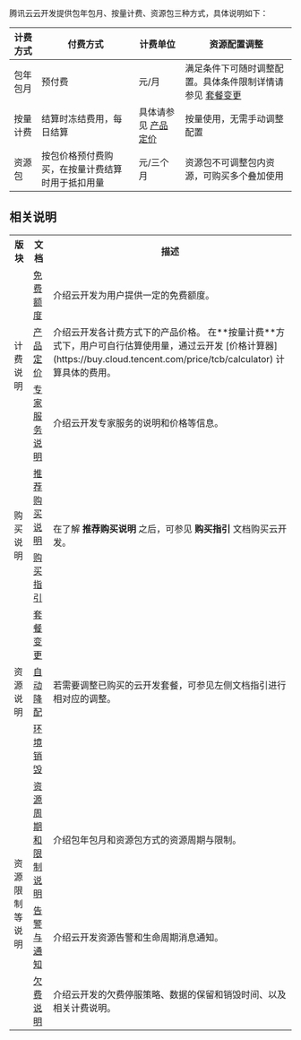 腾讯云云开发提供包年包月、按量计费、资源包三种方式，具体说明如下：



| 计费方式 | 付费方式                                         | 计费单位                                                     | 资源配置调整                                                 |
| -------- | ------------------------------------------------ | ------------------------------------------------------------ | ------------------------------------------------------------ |
| 包年包月 | 预付费                                           | 元/月                                                        | 满足条件下可随时调整配置。具体条件限制详情请参见 [套餐变更](https://cloud.tencent.com/document/product/876/30929) |
| 按量计费 | 结算时冻结费用，每日结算                         | 具体请参见 [产品定价](https://cloud.tencent.com/document/product/876/39095) | 按量使用，无需手动调整配置                                   |
| 资源包   | 按包价格预付费购买，在按量计费结算时用于抵扣用量 | 元/三个月                                                    | 资源包不可调整包内资源，可购买多个叠加使用                   |



## 相关说明
<table>
<tr>
<th>版块</th>
<th>文档</th>
<th>描述</th>
</tr>
<tr>
<td rowspan="3">计费说明</td>
<td><a href = "https://cloud.tencent.com/document/product/876/47816">免费额度</a></td>
<td>介绍云开发为用户提供一定的免费额度。
</td>
</tr>
<tr>
<td><a href = "https://cloud.tencent.com/document/product/876/39095">产品定价</a></td>
<td>介绍云开发各计费方式下的产品价格。
<dx-alert infotype="explain" title="">
在**按量计费**方式下，用户可自行估算使用量，通过云开发 [价格计算器](https://buy.cloud.tencent.com/price/tcb/calculator) 计算具体的费用。
</dx-alert>
</td>
</tr>
<tr>
<td><a href = "https://cloud.tencent.com/document/product/876/47679">专家服务说明</a></td>
<td>介绍云开发专家服务的说明和价格等信息。</td>
</tr>
<tr>
<td rowspan="2">购买说明</td>
<td><a href = "https://cloud.tencent.com/document/product/876/45494">推荐购买说明</a></td>
<td rowspan="2">在了解 <b>推荐购买说明</b> 之后，可参见 <b>购买指引</b> 文档购买云开发。
</td>
</tr>
<tr>
<td><a href = "https://cloud.tencent.com/document/product/876/39091">购买指引</a></td>
</tr>
<tr>
<td rowspan="3">资源说明</td>
<td><a href = "https://cloud.tencent.com/document/product/876/30929">套餐变更</a></td>
<td rowspan="3">若需要调整已购买的云开发套餐，可参见左侧文档指引进行相对应的调整。
</td>
</tr>
<tr>
<td><a href = "https://cloud.tencent.com/document/product/876/42102">自动降配</a></td>
</tr>
<tr>
<td><a href = "https://cloud.tencent.com/document/product/876/40467">环境销毁</a></td>
</tr>
<tr>
<td rowspan="3">资源限制等说明</td>
<td><a href = "https://cloud.tencent.com/document/product/876/39093">资源周期和限制说明</a></td>
<td>介绍包年包月和资源包方式的资源周期与限制。
</td>
</tr>
<tr>
<td><a href = "https://cloud.tencent.com/document/product/876/39094">告警与通知</a></td>
<td>介绍云开发资源告警和生命周期消息通知。
</td>
</tr>
<tr>
<td><a href = "https://cloud.tencent.com/document/product/876/39729">欠费说明</a></td>
<td>介绍云开发的欠费停服策略、数据的保留和销毁时间、以及相关计费说明。
</td>
</tr>
</table>

